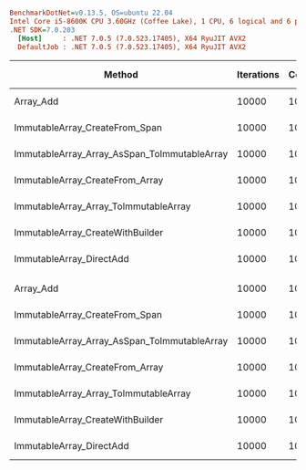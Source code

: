 ``` ini

BenchmarkDotNet=v0.13.5, OS=ubuntu 22.04
Intel Core i5-8600K CPU 3.60GHz (Coffee Lake), 1 CPU, 6 logical and 6 physical cores
.NET SDK=7.0.203
  [Host]     : .NET 7.0.5 (7.0.523.17405), X64 RyuJIT AVX2
  DefaultJob : .NET 7.0.5 (7.0.523.17405), X64 RyuJIT AVX2


```
|                                       Method | Iterations | CollectionSize |   Mean [μs] | Error [μs] | StdDev [μs] | Median [μs] | Ratio | RatioSD |       Gen0 |    Gen1 | Allocated [B] | Alloc Ratio |
|--------------------------------------------- |----------- |--------------- |------------:|-----------:|------------:|------------:|------:|--------:|-----------:|--------:|--------------:|------------:|
|                                    Array_Add |      10000 |             10 |    105.3 μs |    0.42 μs |     0.35 μs |    105.4 μs |  1.00 |    0.00 |   135.9863 |       - |      640000 B |        1.00 |
|               ImmutableArray_CreateFrom_Span |      10000 |             10 |    213.4 μs |    0.56 μs |     0.50 μs |    213.4 μs |  2.03 |    0.01 |   271.9727 |       - |     1280000 B |        2.00 |
| ImmutableArray_Array_AsSpan_ToImmutableArray |      10000 |             10 |    222.1 μs |    1.39 μs |     1.30 μs |    222.4 μs |  2.11 |    0.01 |   271.9727 |       - |     1280000 B |        2.00 |
|              ImmutableArray_CreateFrom_Array |      10000 |             10 |    244.3 μs |    6.07 μs |    17.89 μs |    231.4 μs |  2.59 |    0.05 |   271.9727 |       - |     1280000 B |        2.00 |
|        ImmutableArray_Array_ToImmutableArray |      10000 |             10 |    460.2 μs |    1.51 μs |     1.34 μs |    460.3 μs |  4.37 |    0.02 |   271.9727 |       - |     1280000 B |        2.00 |
|             ImmutableArray_CreateWithBuilder |      10000 |             10 |    595.5 μs |   10.78 μs |    11.98 μs |    595.2 μs |  5.67 |    0.09 |   509.7656 |       - |     2400001 B |        3.75 |
|                     ImmutableArray_DirectAdd |      10000 |             10 |  1,344.2 μs |   11.77 μs |     9.82 μs |  1,343.4 μs | 12.77 |    0.12 |  1019.5313 |       - |     4800002 B |        7.50 |
|                                              |            |                |             |            |             |             |       |         |            |         |               |             |
|                                    Array_Add |      10000 |            100 |    608.5 μs |    7.43 μs |     6.20 μs |    607.8 μs |  1.00 |    0.00 |   900.3906 |       - |     4240001 B |        1.00 |
|               ImmutableArray_CreateFrom_Span |      10000 |            100 |    913.9 μs |    4.42 μs |     4.13 μs |    913.7 μs |  1.50 |    0.02 |  1801.7578 |  1.9531 |     8480001 B |        2.00 |
| ImmutableArray_Array_AsSpan_ToImmutableArray |      10000 |            100 |    918.4 μs |   12.08 μs |    10.71 μs |    917.3 μs |  1.51 |    0.01 |  1801.7578 |  1.9531 |     8480001 B |        2.00 |
|              ImmutableArray_CreateFrom_Array |      10000 |            100 |    960.5 μs |   10.56 μs |     9.37 μs |    959.6 μs |  1.58 |    0.03 |  1801.7578 |  1.9531 |     8480001 B |        2.00 |
|        ImmutableArray_Array_ToImmutableArray |      10000 |            100 |  1,179.5 μs |    7.88 μs |     7.38 μs |  1,177.0 μs |  1.94 |    0.03 |  1800.7813 |  1.9531 |     8480002 B |        2.00 |
|             ImmutableArray_CreateWithBuilder |      10000 |            100 |  2,745.3 μs |   19.23 μs |    17.05 μs |  2,740.0 μs |  4.51 |    0.04 |  3332.0313 |  7.8125 |    15680004 B |        3.70 |
|                     ImmutableArray_DirectAdd |      10000 |            100 | 25,475.1 μs |  183.58 μs |   143.33 μs | 25,514.0 μs | 41.94 |    0.53 | 48437.5000 | 31.2500 |   228000029 B |       53.77 |
